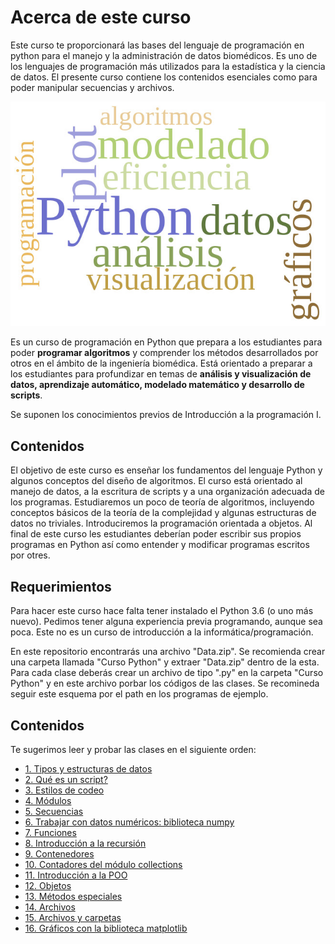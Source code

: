 
# Acerca de este curso

Este curso te proporcionará las bases del lenguaje de programación en python para el manejo y la administración de datos biomédicos. Es uno de los lenguajes de programación más utilizados para la estadística y la ciencia de datos. El presente curso contiene los contenidos esenciales como para poder manipular secuencias y archivos. 

![image info](./Python_cloud.jpg)

Es un curso de programación en Python que prepara a los estudiantes
para poder **programar algoritmos** y comprender los métodos
desarrollados por otros en el ámbito de la ingeniería biomédica. Está orientado a preparar a los estudiantes para
profundizar en temas de **análisis y visualización de datos, aprendizaje automático, modelado matemático y desarrollo de scripts**.

Se suponen los conocimientos previos de Introducción a la programación I. 

## Contenidos
El objetivo de este curso es enseñar los fundamentos del lenguaje
Python y algunos conceptos del diseño de algoritmos. El curso está orientado al manejo de datos, a la escritura de scripts y a una organización adecuada de los programas. Estudiaremos un poco de teoría de algoritmos, incluyendo conceptos básicos de la teoría de la complejidad y algunas estructuras de datos no triviales. Introduciremos la programación orientada a objetos. Al final de este curso les estudiantes deberían poder escribir sus propios programas en Python así como entender y modificar programas escritos por otres.

## Requerimientos
Para hacer este curso hace falta tener instalado el Python 3.6
(o uno más nuevo). Pedimos tener alguna experiencia previa programando,
aunque sea poca. Este no es un curso de introducción a la informática/programación.

En este repositorio encontrarás una archivo "Data.zip". Se recomienda crear una carpeta llamada "Curso Python" y extraer "Data.zip" dentro de la esta. Para cada clase deberás crear un archivo de tipo ".py" en la carpeta "Curso Python" y en este archivo porbar los códigos de las clases. Se recomineda seguir este esquema por el path en los programas de ejemplo.

## Contenidos

Te sugerimos leer y probar las clases en el siguiente orden: 

* [1. Tipos y estructuras de datos](/clases/TiposDatos.md)
* [2. Qué es un script?](/clases/Scripts.md)
* [3. Estilos de codeo](/clases/Estilo.md)
* [4. Módulos](/clases/Modulos.md)
* [5. Secuencias](/clases/Secuencias.md)
* [6. Trabajar con datos numéricos: biblioteca numpy](/clases/NumPy_Arrays.md)
* [7. Funciones](/clases/Funciones.md)
* [8. Introducción a la recursión](/clases/Recursion.md)
* [9. Contenedores](/clases/Contenedores.md)
* [10. Contadores del módulo collections](/clases/Contadores.md)
* [11. Introducción a la POO](/clases/Clases.md)
* [12. Objetos](/clases/Objetos.md)
* [13. Métodos especiales](/clases/Métodos_Especiales.md)
* [14. Archivos](/clases/Archivos.md)
* [15. Archivos y carpetas](/clases/Archivos_y_Directorios.md)
* [16. Gráficos con la biblioteca matplotlib](/clases/Matplotlib.md)
    

